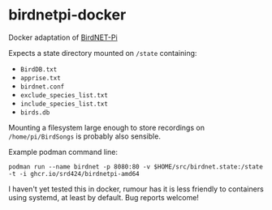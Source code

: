 # birdnetpi-docker
Docker adaptation of [BirdNET-Pi](https://github.com/mcguirepr89/BirdNET-Pi)

Expects a state directory mounted on `/state` containing:
- `BirdDB.txt`
- `apprise.txt`
- `birdnet.conf`
- `exclude_species_list.txt`
- `include_species_list.txt`
- `birds.db`

Mounting a filesystem large enough to store recordings on `/home/pi/BirdSongs` is probably also sensible.

Example podman command line:
```
podman run --name birdnet -p 8080:80 -v $HOME/src/birdnet.state:/state -t -i ghcr.io/srd424/birdnetpi-amd64
```
I haven't yet tested this in docker, rumour has it is less friendly to containers using systemd, at least by default. Bug reports welcome!
